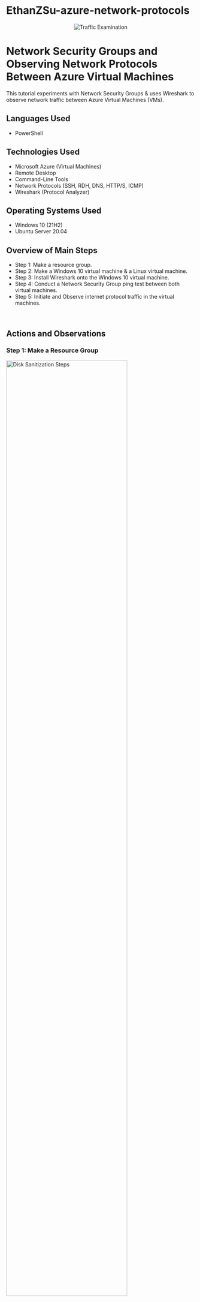 # EthanZSu-azure-network-protocols

<p align="center">
<img src="https://i.imgur.com/7Go3II0.png" alt="Traffic Examination"/>
</p>

<h1>Network Security Groups and Observing Network Protocols Between Azure Virtual Machines</h1>
This tutorial experiments with Network Security Groups & uses Wireshark to observe network traffic between Azure Virtual Machines (VMs). <br />

<h2>Languages Used</h2>

- PowerShell

<h2>Technologies Used</h2>

- Microsoft Azure (Virtual Machines)
- Remote Desktop
- Command-Line Tools
- Network Protocols (SSH, RDH, DNS, HTTP/S, ICMP)
- Wireshark (Protocol Analyzer)

<h2>Operating Systems Used </h2>

- Windows 10 (21H2)
- Ubuntu Server 20.04

<h2>Overview of Main Steps</h2>

- Step 1: Make a resource group.
- Step 2: Make a Windows 10 virtual machine & a Linux virtual machine.
- Step 3: Install Wireshark onto the Windows 10 virtual machine.
- Step 4: Conduct a Network Security Group ping test between both virtual machines.
- Step 5: Initiate and Observe internet protocol traffic in the virtual machines.
<br />

<h2>Actions and Observations</h2>

<h3>Step 1: Make a Resource Group</h3>  
<p>
<img src="https://github.com/EthanZSu/EthanZSu-azure-network-protocols/assets/168872181/6c31fed9-4ab9-4795-816f-13edd6838d8e" height="80%" width="80%" alt="Disk Sanitization Steps"/>
</p>
<p>
First, a new resource group must be made where the virtual machines will be placed  in.
  <br />
In the top search bar search: resource group and then in top left click "create".
  <br />
  <br />
Name the new resource group.
  <br />
Also select which subscription account to place the resource group under.
  <br />
And pick which geographic region you want the resource group in.
  <br />
  <br />
Then create the resource group.
</p>
<br />
<br />
<br />
<br />


<h3>Step 2: Make a Windows 10 VM & a Linux VM.</h3>
<p>
<img src="https://github.com/EthanZSu/EthanZSu-azure-network-protocols/assets/168872181/8c1adcb6-557f-4cd4-8a9a-786b3b190ebb" height="80%" width="80%" alt="Disk Sanitization Steps"/>
</p>
<p>
In the top search bar search: virtual machines, then click "create", then "Azure Virtual Machine".
  <br />
  <br />
For the 1st virtual machine: Select a subsciption account, the resource group just made, & the geographic region you want the VM in.
  <br />
Name this 1st VM.
  <br />
The above redundancy & security settings will suffice.
  <br />
The image (VM's operating system) will be Windows 10 Pro, ver. 22H2
  <br />
VM architecture x64 will suffice.
</p>
<br />
<br />
<br />
<br />


<p>
<img src="https://github.com/EthanZSu/EthanZSu-azure-network-protocols/assets/168872181/29c94b50-3323-4cd5-8cb1-0155d9b5374a" height="80%" width="80%" alt="Disk Sanitization Steps"/>
</p>
<p>
Select size "2 vcpus" (2 virtual CPU's).
  <br />
Set up administrator account info for the VM: the username & password.
  <br />
Public inbound ports must allow selected ports, and allow RDP 3389 (for remote desktop to the VM).
  <br />
Scroll down & confirm you have the appropriate Windows 10/11 license.
</p>
<br />
<br />
<br />
<br />


<p>
<img src="https://github.com/EthanZSu/EthanZSu-azure-network-protocols/assets/168872181/05628e00-4509-44f8-b883-f91b1bb2397c" height="80%" width="80%" alt="Disk Sanitization Steps"/>
</p>
<p>
At the bottom click Next:Disks, then at the bottom again, click Next:Networking.
  <br />
  <br />
For this 1st VM, the virtual network, subnet, & public IP will be automatically made.
  <br />
For the NIC network security group select "basic".
  <br />
Public inbound ports must allow selected ports, and allow RDP 3389 (for remote desktop to the VM).
  <br />
Scrolling down, enable accelerated networking & select no load balancing.
  <br />
  <br />
Finally, Create this 1st VM.
  <br />
Note that Azure may take 5 minutes to deploy the VM.
</p>
<br />
<br />
<br />
<br />


<p>
<img src="https://github.com/EthanZSu/EthanZSu-azure-network-protocols/assets/168872181/fac7bc91-962a-4eb1-8841-48925ad1dd57" height="80%" width="80%" alt="Disk Sanitization Steps"/>
</p>
<p>
You must wait ~5 minutes before making the 2nd VM (so the 2nd VM can be placed in the same network as the 1st).
  <br />
In the top search bar search: virtual machines, then in top left click "create", then "Azure Virtual Machine".
  <br />
  <br />
For this 2nd virtual machine: the subsciption account, resource group, & the geographic region should match the 1st VM's.
  <br />
Name this 2st VM.
  <br />
The above redundancy & security settings will suffice.
  <br />
The image (VM's operating system) will be Ubuntu Server 20.04
  <br />
VM architecture x64 will suffice.
</p>
<br />
<br />
<br />
<br />


<p>
<img src="https://github.com/EthanZSu/EthanZSu-azure-network-protocols/assets/168872181/e0193885-d8d3-4c77-82c5-de369e06e15a" height="80%" width="80%" alt="Disk Sanitization Steps"/>
</p>
<p>
Select size "2 vcpus" (2 virtual CPU's).
  <br />
Select authentication type: password.
  <br />
Set up administrator account info for the VM: the username & password.
  <br />
Public inbound ports must allow selected ports, and allow SSH 22 (for typing a remote command line to the VM).
</p>
<br />
<br />
<br />
<br />


<p>
<img src="https://github.com/EthanZSu/EthanZSu-azure-network-protocols/assets/168872181/9e8e0693-636f-420e-aaa5-267d2e9f8f39" height="80%" width="80%" alt="Disk Sanitization Steps"/>
</p>
At the bottom click Next:Disks, then at the bottom again, click Next:Networking.
  <br />
  <br />
For the 2nd VM, the virtual network must match the 1st VM's.
  <br />
The subnet, & public IP will be automatically made.
  <br />
For the NIC network security group select "basic".
  <br />
Public inbound ports must allow selected ports, and allow SSH 22 (for typing a remote command line to the VM).
  <br />
Scrolling down, enable accelerated networking & select no load balancing.
  <br />
  <br />
Finally, Create this 2nd VM.
  <br />
Note that Azure may take 5 minutes to deploy the VM.
<p>
<br />
<br />
<br />
<br />


<h3>Step 3: Install Wireshark Onto the Windows 10 VM.</h3>
<p>
<img src="https://github.com/EthanZSu/EthanZSu-azure-network-protocols/assets/168872181/69629cdd-0cd4-41a3-bee8-35401aae7f1c" height="80%" width="80%" alt="Disk Sanitization Steps"/>
</p>
<p>
In your Windows computer bottom search bar type: Remote Desktop Connection.
  <br />
In the top center search bar search: Virtual Machines.
  <br />
Select the 1st Windows VM made.
  <br />
Copy the Public IP address on the right side into the Remote Desktop Connection & Connect.
  <br />
Enter the administrator account credentials for the VM: the username & password.
</p>
<br />
<br />
<br />
<br />


<p>
<img src="https://github.com/EthanZSu/EthanZSu-azure-network-protocols/assets/168872181/6badce6b-9266-484e-bcda-c518839ca625" height="80%" width="80%" alt="Disk Sanitization Steps"/>
</p>
<p>
Click "yes" on the pop-up.
</p>
<br />
<br />
<br />
<br />


<p>
<img src="https://github.com/EthanZSu/EthanZSu-azure-network-protocols/assets/168872181/e5f17491-cd13-4f1f-aae8-e10d06d17f00" height="150%" width="80%" alt="Disk Sanitization Steps"/>
</p>
<p>
In the event you see this pop-up "mtsc.exe - Entry Point Not Found",
  <br />
Drag the pop-up to the top right corner & quickly exit it & the remote desktop window.
  <br />
If the pop-up is still there, simply click "OK".
  <br />
  <br />
You must then repeat the steps from the previous 2 pictures to use Remote Dektop to access your Windows VM. 
</p>
<br />
<br />
<br />
<br />


<p>
<img src="https://github.com/EthanZSu/EthanZSu-azure-network-protocols/assets/168872181/53752c9d-3d12-406a-8bd4-afd176f117e7" height="80%" width="80%" alt="Disk Sanitization Steps"/>
</p>
<p>
Select "No" to all the privacy setting (as none of those features will be needed).
<br />
Then accept.
<br />
On the right click "yes" to the network pop-up "do you want... your PC to be discoverable by other... devices on this network?"
</p>
<br />
<br />
<br />
<br />


<p>
<img src="https://github.com/EthanZSu/EthanZSu-azure-network-protocols/assets/168872181/f719dad4-a1e0-4cff-9a3f-64eec8d693f8" height="80%" width="80%" alt="Disk Sanitization Steps"/>
</p>
<p>
If there is any Windows promotional pop-up, exit it.
  <br />
  <br />
Open Microsoft Edge web browser.
  <br />
Decline all Windows offers to sign in & bring your data (because this project is temporary & requires none of that sign-up).

</p>
<br />
<br />
<br />
<br />


<p>
<img src="https://github.com/EthanZSu/EthanZSu-azure-network-protocols/assets/168872181/48fdecf6-a66c-4371-aa08-832fb3aea4bc" height="80%" width="80%" alt="Disk Sanitization Steps"/>
</p>
<p>
In the top search bar search "wireshark download" & go to the wireshark.org site.
</p>
<br />
<br />
<br />
<br />


<p>
<img src="https://github.com/EthanZSu/EthanZSu-azure-network-protocols/assets/168872181/ee17dc94-c4e3-4261-8579-51b28a08098b" height="80%" width="80%" alt="Disk Sanitization Steps"/>
</p>
<p>
Download Windows x64 Installer from the latest Stable Release Version.
  <br />
Once it's finished downloading, open the file.
  <br /> 
Minimize the window.
</p>
<br />
<br />
<br />
<br />


<p>
<img src="https://github.com/EthanZSu/EthanZSu-azure-network-protocols/assets/168872181/6ebd9af3-10ca-47f8-af9f-a6172dbcaf26" height="80%" width="80%" alt="Disk Sanitization Steps"/>
</p>
<p>
Select "Next", "Noted", keep selecting "Next", then "Install"
</p>
<br />
<br />
<br />
<br />


<p>
<img src="https://github.com/EthanZSu/EthanZSu-azure-network-protocols/assets/168872181/4444c361-097e-4f3c-acb0-1da59e2b1281" height="80%" width="80%" alt="Disk Sanitization Steps"/>
</p>
<p>
Select "I Agree", "Install", "Next", "Finish", "Next", "Finish".
</p>
<br />
<br />
<br />
<br />


<h3>Step 4: Conduct a Network Security Group Ping Test Between Both VMs.</h3>
<p>
<img src="https://github.com/EthanZSu/EthanZSu-azure-network-protocols/assets/168872181/e2c49c58-f3a8-4c54-8ffa-39e398584583" height="80%" width="80%" alt="Disk Sanitization Steps"/>
</p>
<p>
Exit the web browser windows.
  <br />
In the bottom taskbar search "wireshark".
</p>
<br />
<br />
<br />
<br />


<p>
<img src="https://github.com/EthanZSu/EthanZSu-azure-network-protocols/assets/168872181/e02d8fc5-641e-45f5-80d1-85c31af3a71b" height="80%" width="80%" alt="Disk Sanitization Steps"/>
</p>
<p>
Click "Ethernet" & you will see the contant traffic between the Windows VM & the Internet.
</p>
<br />
<br />
<br />
<br />


<p>
<img src="https://github.com/EthanZSu/EthanZSu-azure-network-protocols/assets/168872181/f9eda5ed-fbf0-4a78-a198-4e86a443b6f3" height="80%" width="80%" alt="Disk Sanitization Steps"/>
</p>
<p>
In Wireshark, at the top filter for "icmp".
  <br />
  <br />
Back to Azure, search for "virtual machines", select  your Linux VM, scroll down & copy the private IP on the right side.
  <br />
In Remote Desktop, from your taskbar open Windows Powershell.
  <br />
In Powershell type: ping, then paste your Linux VM private IP, & hit ENTER.
  <br />
  <br />
WARNING: if the ping "times out",  you maybe pinged with the Linux Public IP instead of the Private IP.
  <br />
WARNING: if the ping doesn't work, you maybe didn't wait long enough before making the Linux VM 
  (so the Linux VM may not be on the same virtual network as the Windows VM).
  <br />
  <br />
In Wireshark, you see the traffic between both VM's as the Windows VM pings, & the Linux replies.
  <br />
In Powerhell, you see the Windows VM received 4 replies from the Linux VM.
</p>
<br />
<br />
<br />
<br />


<p>
<img src="https://github.com/EthanZSu/EthanZSu-azure-network-protocols/assets/168872181/14ea2194-44cb-4f98-99d7-5b3c5cb09a89" height="80%" width="80%" alt="Disk Sanitization Steps"/>
</p>
<p>
In Wireshark, filter for icmp traffic.
  <br />
In Powershell, initiate an endless ping from Windows VM to Linux VM: type "ping (Linux' Private IP) -t" ,then hit ENTER.
  <br />
In Wireshark, you will see back and forth ICMP traffic between the Windows VM & the Linux VM.
  <br />
In Powershell, you will see the Linux VM's endless replies to Windows Vm's Ping.
</p>
<br />
<br />
<br />
<br />


<p>
<img src="https://github.com/EthanZSu/EthanZSu-azure-network-protocols/assets/168872181/c1cb1798-a4d5-4308-8820-a70452b8f6d9" height="80%" width="80%" alt="Disk Sanitization Steps"/>
</p>
<p>
Go to Azure: search & select your Linux VM.
  <br />
In the left column search bar, search "nsg", then select "Network settings".
  <br />
  <br />
Create an inbound security rule on VM Linux's NSG to block VM Window's incoming Ping:
  <br />
1st Scroll down & select: "Create a new port rule", then "inbound port rule".
  <br />
2nd, Ensure Source: Any, Select the same settings shown in the screenshot.
  <br />
Ensure Priority: a number smaller than all other inbound port rules' numbers. (so this rule is prioritized above all other rules).
  <br />
Also name this security rule.
  <br />
Finally create it.
  
</p>
<br />
<br />
<br />
<br />


<p>
<img src="https://github.com/EthanZSu/EthanZSu-azure-network-protocols/assets/168872181/0e6f7a5c-2baa-4bad-998b-aabdf2ec5d36" height="80%" width="80%" alt="Disk Sanitization Steps"/>
</p>
<p>
The Network Security Group on VM Linux now blocks VM Windows' endless ping.
  <br />
In Wireshark, only VM Windows will be sending ICMP traffic while not receiving a response.
  <br />
In Powershell, the requests timed out.
</p>
<br />
<br />
<br />
<br />


<p>
<img src="https://github.com/EthanZSu/EthanZSu-azure-network-protocols/assets/168872181/880f6492-03b3-4113-94f4-601a78de5cb4" height="80%" width="80%" alt="Disk Sanitization Steps"/>
</p>
<p>
Change the inbound security rule on VM Linux's NSG to allow VM Window's incoming Ping:
  <br />
Select the inbound rule you just made,
  <br />
Scroll down, change action to "Allow", save.
  <br />
  <br />
In Wirehark, you'll see back and forth traffic between the Windows VM & Linux VM.
  <br />
In Powershell, you'll see replies from Linux VM.
  <br />
  <br />
To stop the perpetual ping, in Powershell hold down keyboard keys "Ctrl" and "C".
</p>
<br />
<br />
<br />
<br />


<h3>Step 5: Initiate and Observe internet protocol traffic in the virtual machines.</h3>
<p>
<img src="https://github.com/EthanZSu/EthanZSu-azure-network-protocols/assets/168872181/83e6dcc1-f4b1-412f-aae2-39bb1d4a76b9" height="80%" width="80%" alt="Disk Sanitization Steps"/>
</p>
<p>
In Wireshark, filter for ssh traffic.
  <br />
  <br />
In Powershell, from VM-Windows gain access to VM-Linux by typing: 
  <br />
ssh (your Linux admin username)@(VM-Linux' private IP), hit ENTER.
  <br />
Input the password for VM Linux (note that when typing it, the password will not be seen), hit ENTER.
  <br />
  <br />
In Wireshark you will see back and forth SSH traffic between the Windows VM & the Linux VM.
</p>
<br />
<br />
<br />
<br />


<p>
<img src="https://github.com/EthanZSu/EthanZSu-azure-network-protocols/assets/168872181/3ee69d64-2206-4805-a73c-3aab4fbb0529" height="80%" width="80%" alt="Disk Sanitization Steps"/>
</p>
<p>
In Powershell you can input various Linux commands.
  <br />
Input, "id" to see the user id.
  <br />
Input, "uname -a" to see Linux OS data.
  <br />
Input, "pwd" to see the current working directory.
  <br />
  <br />
In Wireshark, you will see more ssh traffic.
  <br />
  <br />
End the ssh connection. In Powershell, type "exit", hit ENTER.
</p>
<br />
<br />
<br />
<br />


<p>
<img src="https://github.com/EthanZSu/EthanZSu-azure-network-protocols/assets/168872181/f2ff9ff6-e483-41e0-9fa6-e06567266215" height="80%" width="80%" alt="Disk Sanitization Steps"/>
</p>
<p>
In Wireshark, filter for dhcp traffic.
  <br />
  <br />
Request a new IP address for the Windows VM: in Powershell type "ipconfig /renew", then hit "ENTER".
  <br />
In Wireshark you will see back and forth DHCP traffic between the Windows VM & the DHCP server.
</p>
<br />
<br />
<br />
<br />


<p>
<img src="https://github.com/EthanZSu/EthanZSu-azure-network-protocols/assets/168872181/2fad6940-7fd3-415a-b0d6-35b436ebe0d9" height="80%" width="80%" alt="Disk Sanitization Steps"/>
</p>
<p>
In Wireshark, filter for dns traffic.
  <br />
  <br />
Ask the DNS server for Google's IP address: in Powershell, type "nslookup www.google.com", then hit "ENTER".
  <br />
  <br />
In Powershell you will see several of Google's public IP addresses.
  <br />
In Wireshark, you will see much DNS traffic between the Windows VM & the DNS server.
</p>
<br />
<br />
<br />
<br />


<p>
<img src="https://github.com/EthanZSu/EthanZSu-azure-network-protocols/assets/168872181/351f6e77-e6d3-4415-9c7c-2024914f2094" height="80%" width="80%" alt="Disk Sanitization Steps"/>
</p>
<p>
In Wireshark, filter for rdp traffic.
  <br />
In Wireshark, you should see an endless stream of rdp traffic (because the Windows VM is constantly using remote desktop protocol for as long as you are using it).
<br />

